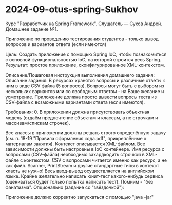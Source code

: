 # 2024-09-otus-spring-Sukhov
Курс "Разработчик на Spring Framework".
Слушатель — Сухов Андрей. Домашнее задание №1. 

Приложение по проведению тестирования студентов - только вывод вопросов и вариантов ответа (если имеются)

Цель:
Создать приложение с помощью Spring IoC, чтобы познакомиться с основной функциональностью IoC, на которой строится весь Spring.
Результат: простое приложение, сконфигурированное XML-контекстом.


Описание/Пошаговая инструкция выполнения домашнего задания:
Описание задания:
В ресурсах хранятся вопросы и различные ответы к ним в виде CSV файла (5 вопросов).
Вопросы могут быть с выбором из нескольких вариантов или со свободным ответом - на Ваше желание и усмотрение.
Приложение должна просто вывести вопросы теста из CSV-файла с возможными вариантами ответа (если имеются).


Требования:
0. В приложении должна присутствовать объектная модель (отдаём предпочтение объектам и классам, а не строчкам и массивам/спискам строчек).

Все классы в приложении должны решать строго определённую задачу (см. п. 18-19 "Правила оформления кода.pdf", прикреплённые к материалам занятия).
Контекст описывается XML-файлом.
Все зависимости должны быть настроены в IoC контейнере.
Имя ресурса с вопросами (CSV-файла) необходимо захардкодить строчкой в XML-файле с контекстом.
CSV с вопросами читается именно как ресурс, а не как файл.
Scanner, PrintStream и другие стандартные типы в контекст класть не нужно!
Весь ввод-вывод осуществляется на английском языке.
Крайне желательно написать юнит-тест какого-нибудь сервиса (оцениваться будет только попытка написать тест).
Помним - "без фанатизма".
Опционально (задание со "звёздочкой"):

Приложение должно корректно запускаться с помощью "java -jar"